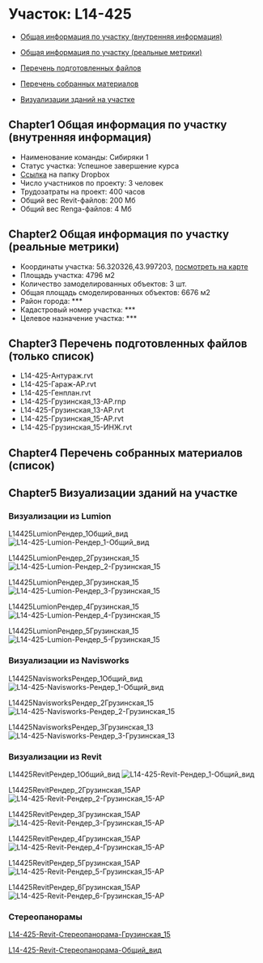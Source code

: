 # Участок: L14-425

* [Общая информация по участку (внутренняя информация)](#Chapter1)

* [Общая информация по участку (реальные метрики)](#Chapter2)

* [Перечень подготовленных файлов](#Chapter3)

* [Перечень собранных материалов](#Chapter4)

* [Визуализации зданий на участке](#Chapter5)

## <a id="test">Chapter1</a> Общая информация по участку (внутренняя информация)
+ Наименование команды: Сибиряки 1
+ Статус участка: Успешное завершение курса
+ [Ссылка](https://www.dropbox.com/sh/wvvgv1nw1iqred9/AADSifJ1VrQ12cy4c8IsGbtBa/L14_425?dl=0) на папку Dropbox
+ Число участников по проекту: 3 человек
+ Трудозатраты на проект: 400 часов
+ Общий вес Revit-файлов: 200 Мб
+ Общий вес Renga-файлов: 4 Мб
## <a id="test">Chapter2</a> Общая информация по участку (реальные метрики)
+ Координаты участка: 56.320326,43.997203, [посмотреть на карте]("yandex.ru/maps/47/nizhny-novgorod/?ll=56.320326%2C43.997203&z=19")
+ Площадь участка: 4796 м2
+ Количество замоделированных объектов: 3 шт.
+ Общая площадь смоделированных объектов: 6676 м2
+ Район города: *** 
+ Кадастровый номер участка: *** 
+ Целевое назначение участка: *** 
## <a id="test">Chapter3</a> Перечень подготовленных файлов (только список)
+ L14-425-Антураж.rvt
+ L14-425-Гараж-АР.rvt
+ L14-425-Генплан.rvt
+ L14-425-Грузинская_13-АР.rnp
+ L14-425-Грузинская_13-АР.rvt
+ L14-425-Грузинская_15-АР.rvt
+ L14-425-Грузинская_15-ИНЖ.rvt
## <a id="test">Chapter4</a> Перечень собранных материалов (список)
## <a id="test">Chapter5</a> Визуализации зданий на участке
### Визуализации из Lumion
L14425LumionРендер_1Общий_вид
![L14-425-Lumion-Рендер_1-Общий_вид](/Images/L14_425/L14-425-Lumion-Рендер_1-Общий_вид_Compressed.jpg)

L14425LumionРендер_2Грузинская_15
![L14-425-Lumion-Рендер_2-Грузинская_15](/Images/L14_425/L14-425-Lumion-Рендер_2-Грузинская_15_Compressed.jpg)

L14425LumionРендер_3Грузинская_15
![L14-425-Lumion-Рендер_3-Грузинская_15](/Images/L14_425/L14-425-Lumion-Рендер_3-Грузинская_15_Compressed.jpg)

L14425LumionРендер_4Грузинская_15
![L14-425-Lumion-Рендер_4-Грузинская_15](/Images/L14_425/L14-425-Lumion-Рендер_4-Грузинская_15_Compressed.jpg)

L14425LumionРендер_5Грузинская_15
![L14-425-Lumion-Рендер_5-Грузинская_15](/Images/L14_425/L14-425-Lumion-Рендер_5-Грузинская_15_Compressed.jpg)

### Визуализации из Navisworks
L14425NavisworksРендер_1Общий_вид
![L14-425-Navisworks-Рендер_1-Общий_вид](/Images/L14_425/L14-425-Navisworks-Рендер_1-Общий_вид_Compressed.jpg)

L14425NavisworksРендер_2Грузинская_15
![L14-425-Navisworks-Рендер_2-Грузинская_15](/Images/L14_425/L14-425-Navisworks-Рендер_2-Грузинская_15_Compressed.jpg)

L14425NavisworksРендер_3Грузинская_13
![L14-425-Navisworks-Рендер_3-Грузинская_13](/Images/L14_425/L14-425-Navisworks-Рендер_3-Грузинская_13_Compressed.jpg)

### Визуализации из Revit
L14425RevitРендер_1Общий_вид
![L14-425-Revit-Рендер_1-Общий_вид](/Images/L14_425/L14-425-Revit-Рендер_1-Общий_вид_Compressed.jpg)

L14425RevitРендер_2Грузинская_15АР
![L14-425-Revit-Рендер_2-Грузинская_15-АР](/Images/L14_425/L14-425-Revit-Рендер_2-Грузинская_15-АР_Compressed.jpg)

L14425RevitРендер_3Грузинская_15АР
![L14-425-Revit-Рендер_3-Грузинская_15-АР](/Images/L14_425/L14-425-Revit-Рендер_3-Грузинская_15-АР_Compressed.jpg)

L14425RevitРендер_4Грузинская_15АР
![L14-425-Revit-Рендер_4-Грузинская_15-АР](/Images/L14_425/L14-425-Revit-Рендер_4-Грузинская_15-АР_Compressed.jpg)

L14425RevitРендер_5Грузинская_15АР
![L14-425-Revit-Рендер_5-Грузинская_15-АР](/Images/L14_425/L14-425-Revit-Рендер_5-Грузинская_15-АР_Compressed.jpg)

L14425RevitРендер_6Грузинская_15АР
![L14-425-Revit-Рендер_6-Грузинская_15-АР](/Images/L14_425/L14-425-Revit-Рендер_6-Грузинская_15-АР_Compressed.jpg)

### Стереопанорамы
[L14-425-Revit-Стереопанорама-Грузинская_15](https://pano.autodesk.com/pano.html?url=jpgs/e979bd01-1fb4-4cf9-9b0c-78b52adf92ed&version=2)

[L14-425-Revit-Стереопанорама-Общий_вид ](https://pano.autodesk.com/pano.html?url=jpgs/bb53c1e6-5c60-4fa5-8631-2b7a5db269f2&version=2)

